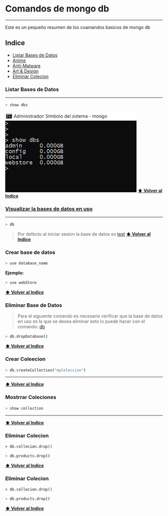 # Comandos de mongo db
***
Este es un pequeño resumen de los coamandos basicos de mongo db

## Indice
* [Listar Bases de Datos](#Listar-Bases-de-Datos)
* [Anime](#anime)
* [Anti-Malware](#anti-malware)
* [Art & Design](#art--design)
* [Eliminar Colecion](#Eliminar-Colecion)




### Listar Bases de Datos
***
```bash
> show dbs
```
![comando show dbs en windows](img/show_dbs.png)
**[⬆ Volver al Indice](#indice)**


### [Visualizar  la bases de datos en uso](#db) 
***

```bash
> db
```
> Por defecto al iniciar sesion la base de datos es [test]()
**[⬆ Volver al Indice](#indice)**


### Crear base de datos

```bash
> use database_name
```
**Ejemplo:**
```bash
> use webStore
```

**[⬆ Volver al Indice](#indice)**

### Eliminar Base de Datos
> Para el siguiente comando es necesario
> verificar que la base de datos en uso es la que se desea eliminar esto lo puede hacer con el comando: [db](#db)
<a name="db"><a>
 

```bash
> db.dropDatabase()
```

**[⬆ Volver al Indice](#indice)**

### Crear Coleecion
 

```bash
> db.createCollection("myColeccion")
```
***
**[⬆ Volver al Indice](#indice)**

### Mostrrar Coleciones
 

```bash
> show collection
```
***
**[⬆ Volver al Indice](#indice)**

### Eliminar Colecion
 
```mongodb
> db.collecion.drop()
```
```bash
> db.products.drop()
```
**[⬆ Volver al Indice](#indice)**

### Eliminar Colecion
 
```mongodb
> db.collecion.drop()
```
```bash
> db.products.drop()
```
**[⬆ Volver al Indice](#indice)**








